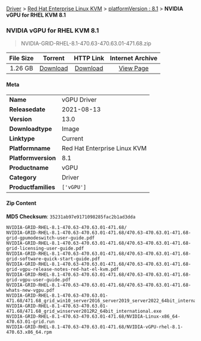 
[Driver](/README.md)  >  [Red Hat Enterprise Linux KVM](/index/Driver/Red_Hat_Enterprise_Linux_KVM.md)  >  [platformVersion : 8.1](/index/Driver/Red_Hat_Enterprise_Linux_KVM/8.1.md)  >  **NVIDIA vGPU for RHEL KVM 8.1**


###    NVIDIA vGPU for RHEL KVM 8.1

> NVIDIA-GRID-RHEL-8.1-470.63-470.63.01-471.68.zip   


| **File Size** | **Torrent**  | **HTTP Link** | **Internet Archive** |
|:-------------:|:------------:|:-------------:|:--------------------:|
| 1.26 GB |  [Download](https://archive.org/download/nvgpu_NVIDIA-GRID-RHEL-8.1-470.63-470.63.01-471.68.zip/nvgpu_NVIDIA-GRID-RHEL-8.1-470.63-470.63.01-471.68.zip_archive.torrent)       | [Download](https://archive.org/compress/nvgpu_NVIDIA-GRID-RHEL-8.1-470.63-470.63.01-471.68.zip) | [View Page](https://archive.org/details/nvgpu_NVIDIA-GRID-RHEL-8.1-470.63-470.63.01-471.68.zip)       |

#### Meta

<table>
<tr><td><strong>Name</strong></td><td>vGPU Driver</td></tr>
<tr><td><strong>Releasedate</strong></td><td>2021-08-13</td></tr>
<tr><td><strong>Version</strong></td><td>13.0</td></tr>
<tr><td><strong>Downloadtype</strong></td><td>Image</td></tr>
<tr><td><strong>Linktype</strong></td><td>Current</td></tr>
<tr><td><strong>Platformname</strong></td><td>Red Hat Enterprise Linux KVM</td></tr>
<tr><td><strong>Platformversion</strong></td><td>8.1</td></tr>
<tr><td><strong>Productname</strong></td><td>vGPU</td></tr>
<tr><td><strong>Category</strong></td><td>Driver</td></tr>
<tr><td><strong>Productfamilies</strong></td><td><code>['vGPU']</code></td></tr>
</table>

#### Zip Content

**MD5 Checksum**: `35231ab97e9171098285fac2b1ad3dda`

```text
NVIDIA-GRID-RHEL-8.1-470.63-470.63.01-471.68/
NVIDIA-GRID-RHEL-8.1-470.63-470.63.01-471.68/470.63-470.63.01-471.68-grid-gpumodeswitch-user-guide.pdf
NVIDIA-GRID-RHEL-8.1-470.63-470.63.01-471.68/470.63-470.63.01-471.68-grid-licensing-user-guide.pdf
NVIDIA-GRID-RHEL-8.1-470.63-470.63.01-471.68/470.63-470.63.01-471.68-grid-software-quick-start-guide.pdf
NVIDIA-GRID-RHEL-8.1-470.63-470.63.01-471.68/470.63-470.63.01-471.68-grid-vgpu-release-notes-red-hat-el-kvm.pdf
NVIDIA-GRID-RHEL-8.1-470.63-470.63.01-471.68/470.63-470.63.01-471.68-grid-vgpu-user-guide.pdf
NVIDIA-GRID-RHEL-8.1-470.63-470.63.01-471.68/470.63-470.63.01-471.68-whats-new-vgpu.pdf
NVIDIA-GRID-RHEL-8.1-470.63-470.63.01-471.68/471.68_grid_win10_server2016_server2019_server2022_64bit_international.exe
NVIDIA-GRID-RHEL-8.1-470.63-470.63.01-471.68/471.68_grid_winserver2012R2_64bit_international.exe
NVIDIA-GRID-RHEL-8.1-470.63-470.63.01-471.68/NVIDIA-Linux-x86_64-470.63.01-grid.run
NVIDIA-GRID-RHEL-8.1-470.63-470.63.01-471.68/NVIDIA-vGPU-rhel-8.1-470.63.x86_64.rpm
```